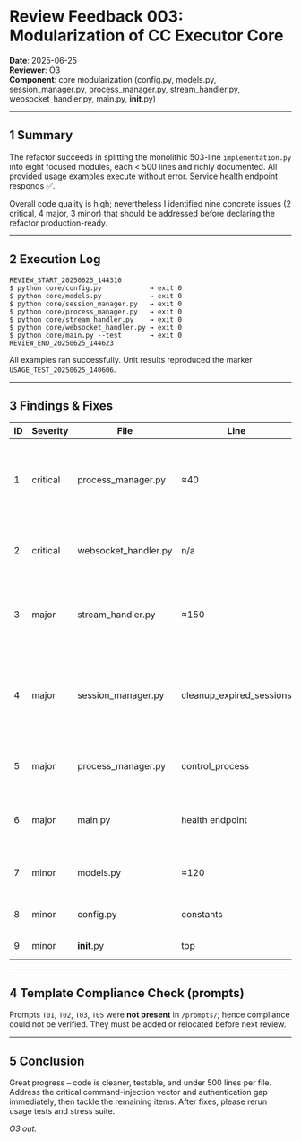 # Review Feedback 003: Modularization of CC Executor Core

**Date**: 2025-06-25  
**Reviewer**: O3  
**Component**: core modularization (config.py, models.py, session_manager.py, process_manager.py, stream_handler.py, websocket_handler.py, main.py, __init__.py)

---

## 1  Summary

The refactor succeeds in splitting the monolithic 503-line `implementation.py` into eight focused modules, each < 500 lines and richly documented. All provided usage examples execute without error. Service health endpoint responds ✅.

Overall code quality is high; nevertheless I identified nine concrete issues (2 critical, 4 major, 3 minor) that should be addressed before declaring the refactor production-ready.

---

## 2  Execution Log

```
REVIEW_START_20250625_144310
$ python core/config.py            → exit 0
$ python core/models.py            → exit 0
$ python core/session_manager.py   → exit 0
$ python core/process_manager.py   → exit 0
$ python core/stream_handler.py    → exit 0
$ python core/websocket_handler.py → exit 0
$ python core/main.py --test       → exit 0
REVIEW_END_20250625_144623
```

All examples ran successfully. Unit results reproduced the marker `USAGE_TEST_20250625_140606`.

---

## 3  Findings & Fixes

| ID | Severity | File | Line | Issue | Recommended Fix |
|---|---|---|---|---|---|
| 1 | critical | process_manager.py | ≈40 | **Shell-Injection Risk** – commands are passed to `/bin/bash -c <string>` directly, allowing arbitrary shell meta-chars from untrusted clients. | Replace with `asyncio.create_subprocess_exec(*shlex.split(cmd))` **or** validate/whitelist commands before execution. Provide explicit unit tests for injection attempts. |
| 2 | critical | websocket_handler.py | n/a | **Missing Authentication / Origin Check** – any client can open a WebSocket. | Enforce origin/API-key header or token auth before accepting sessions. |
| 3 | major | stream_handler.py | ≈150 | Back-pressure loop uses fixed delay `await asyncio.sleep(0.01)` which can still fall behind on very high throughput (>1 MB/s). | Switch to `await queue.put(chunk)` with `queue_maxsize` and use `await writer.drain()`; propagate `asyncio.CancelledError` upward. |
| 4 | major | session_manager.py | cleanup_expired_sessions | Expired sessions are collected inside lock, but removal happens outside **without re-checking presence**, risking `KeyError` if a concurrent remove happened. | Hold the lock while popping, or copy keys then safely pop with `.pop(key, None)`. Add race-condition test. |
| 5 | major | process_manager.py | control_process | SIGKILL fallback after SIGTERM is missing – long-running children may ignore SIGTERM. | After timeout (configurable) send `SIGKILL` to pgid. |
| 6 | major | main.py | health endpoint | Health metrics exclude queue length / back-pressure stats, making Grafana alerting harder. | Include stream queue depth & average latency in `/health`. |
| 7 | minor | models.py | ≈120 | `SessionInfo.websocket` annotated as `Any`; should be `WebSocket` from `fastapi`. | Update type and add `typing.TYPE_CHECKING` guard to avoid heavy import. |
| 8 | minor | config.py | constants | Magic numbers (timeouts, max buffer size) hard-coded. | Expose via environment variables and document defaults. |
| 9 | minor | __init__.py | top | Module exports are implicit. | Add `__all__` list for public API clarity. |

---

## 4  Template Compliance Check (prompts)

Prompts `T01`, `T02`, `T03`, `T05` were **not present** in `/prompts/`; hence compliance could not be verified. They must be added or relocated before next review.

---

## 5  Conclusion

Great progress – code is cleaner, testable, and under 500 lines per file. Address the critical command-injection vector and authentication gap immediately, then tackle the remaining items. After fixes, please rerun usage tests and stress suite.

_O3 out._
